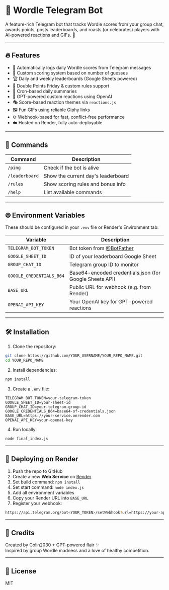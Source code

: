 
# 🧠 Wordle Telegram Bot

A feature-rich Telegram bot that tracks Wordle scores from your group chat, awards points, posts leaderboards, and roasts (or celebrates) players with AI-powered reactions and GIFs. 🎯

---

## 🔥 Features

- 📝 Automatically logs daily Wordle scores from Telegram messages
- 🧮 Custom scoring system based on number of guesses
- 🏆 Daily and weekly leaderboards (Google Sheets powered)
- 🎉 Double Points Friday & custom rules support
- 🔁 Cron-based daily summaries
- 🤖 GPT-powered custom reactions using OpenAI
- 🎭 Score-based reaction themes via `reactions.js`
- 🖼 Fun GIFs using reliable Giphy links
- ⚙️ Webhook-based for fast, conflict-free performance
- ☁️ Hosted on Render, fully auto-deployable

---

## 💬 Commands

| Command         | Description                        |
|----------------|------------------------------------|
| `/ping`         | Check if the bot is alive          |
| `/leaderboard`  | Show the current day's leaderboard |
| `/rules`        | Show scoring rules and bonus info  |
| `/help`         | List available commands            |

---

## 🌐 Environment Variables

These should be configured in your `.env` file or Render's Environment tab:

| Variable              | Description                                  |
|-----------------------|----------------------------------------------|
| `TELEGRAM_BOT_TOKEN`  | Bot token from [@BotFather](https://t.me/botfather) |
| `GOOGLE_SHEET_ID`     | ID of your leaderboard Google Sheet          |
| `GROUP_CHAT_ID`       | Telegram group ID to monitor                 |
| `GOOGLE_CREDENTIALS_B64` | Base64-encoded credentials.json (for Google Sheets API) |
| `BASE_URL`            | Public URL for webhook (e.g. from Render)    |
| `OPENAI_API_KEY`      | Your OpenAI key for GPT-powered reactions    |

---

## 🛠 Installation

1. Clone the repository:
```bash
git clone https://github.com/YOUR_USERNAME/YOUR_REPO_NAME.git
cd YOUR_REPO_NAME
```

2. Install dependencies:
```bash
npm install
```

3. Create a `.env` file:
```
TELEGRAM_BOT_TOKEN=your-telegram-token
GOOGLE_SHEET_ID=your-sheet-id
GROUP_CHAT_ID=your-telegram-group-id
GOOGLE_CREDENTIALS_B64=base64-of-credentials.json
BASE_URL=https://your-service.onrender.com
OPENAI_API_KEY=your-openai-key
```

4. Run locally:
```bash
node final_index.js
```

---

## 🚀 Deploying on Render

1. Push the repo to GitHub
2. Create a new **Web Service** on [Render](https://render.com)
3. Set build command: `npm install`
4. Set start command: `node index.js`
5. Add all environment variables
6. Copy your Render URL into `BASE_URL`
7. Register your webhook:

```bash
https://api.telegram.org/bot<YOUR_TOKEN>/setWebhook?url=https://your-app.onrender.com/bot<YOUR_TOKEN>
```

---

## 🧠 Credits

Created by Colin2030 + GPT-powered flair ✨  
Inspired by group Wordle madness and a love of healthy competition.

---

## 📜 License

MIT
